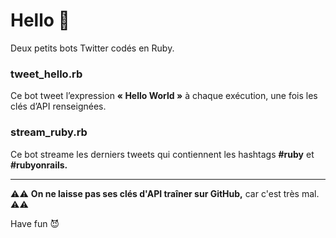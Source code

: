 # Hello 👋

Deux petits bots Twitter codés en Ruby.

### tweet_hello.rb

Ce bot tweet l’expression **« Hello World »** à chaque exécution, une fois les clés d’API renseignées.

### stream_ruby.rb

Ce bot streame les derniers tweets qui contiennent les hashtags **#ruby** et **#rubyonrails.**

----

⚠️⚠️ **On ne laisse pas ses clés d'API traîner sur GitHub,** car c'est très mal. ⚠️⚠️

Have fun 😈
